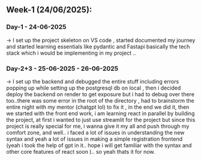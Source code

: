 ## Week-1 (24/06/2025):

### Day-1 - 24-06-2025
-> I set up the project skeleton on VS code , started documented my journey  and started learning essentials like pydantic and Fastapi basically the tech stack which i would be implementing in my project ..

### Day-2+3 - 25-06-2025 - 26-06-2025
-> I set up the backend and debugged the entire stuff including errors popping up while setting up the postgresql db on local , then i decided deploy the backend on render to get exposure but i had to debug over there too..there was some error in the root of the directory , had to brainstorm the entire night with my mentor (chatgpt lol) to fix it , in the end we did it, then we started with the front end work, i am learning react in parallel by building the project, at first i wanted to just use streamlit for the project but since this project is really special for me, i wanna give it my all and push through my comfort zone,
and well.. i faced a lot of issues in understanding the new syntax and yeah a lot of issues in making a simple registration frontend (yeah i took the help of gpt in it.. hope i will get familiar with the syntax and other core features of react soon ).. so yeah thats it for now.